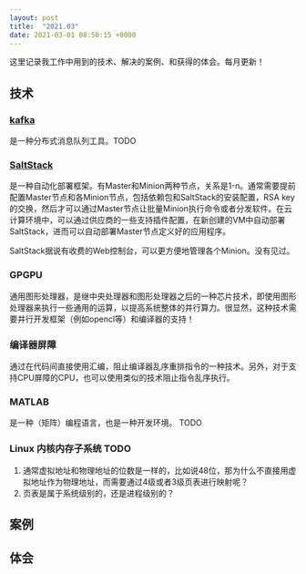 ```yaml
---
layout: post
title:  "2021.03"
date: 2021-03-01 08:50:15 +0000   
---
```


这里记录我工作中用到的技术、解决的案例、和获得的体会。每月更新！

技术
----

### [kafka](https://blog.csdn.net/weixin_45366499/article/details/106943229) 

是一种分布式消息队列工具。TODO

### [SaltStack](https://developer.ibm.com/zh/articles/os-devops-saltstack-in-cloud/)

是一种自动化部署框架。有Master和Minion两种节点，关系是1-n。通常需要提前配置Master节点和各Minion节点，包括依赖包和SaltStack的安装配置，RSA key的交换，然后才可以通过Master节点让批量Minion执行命令或者分发软件。在云计算环境中，可以通过供应商的一些支持插件配置，在新创建的VM中自动部署SaltStack，进而可以自动部署Master节点定义好的应用程序。

SaltStack据说有收费的Web控制台，可以更方便地管理各个Minion。没有见过。

### GPGPU

通用图形处理器，是继中央处理器和图形处理器之后的一种芯片技术，即使用图形处理器来执行一些通用的运算，以提高系统整体的并行算力。很显然，这种技术需要并行开发框架（例如opencl等）和编译器的支持！

### 编译器屏障

通过在代码间直接使用汇编，阻止编译器乱序重排指令的一种技术。另外，对于支持CPU屏障的CPU，也可以使用类似的技术阻止指令乱序执行。

### MATLAB

是一种（矩阵）编程语言，也是一种开发环境。 TODO

### Linux 内核内存子系统 TODO

1. 通常虚拟地址和物理地址的位数是一样的，比如说48位，那为什么不直接用虚拟地址作为物理地址，而需要通过4级或者3级页表进行映射呢？
2. 页表是属于系统级别的，还是进程级别的？

案例
----

体会
----
